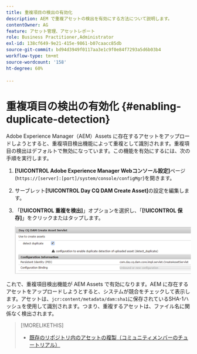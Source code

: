 ```yaml
---
title: 重複項目の検出の有効化
description: AEM で重複アセットの検出を有効にする方法について説明します。
contentOwner: AG
feature: アセット管理、アセットレポート
role: Business Practitioner,Administrator
exl-id: 138cf649-9e21-415e-9861-b07caacc85db
source-git-commit: bd94d3949f0117aa3e1c9f0e84f7293a5d6b03b4
workflow-type: tm+mt
source-wordcount: '158'
ht-degree: 60%

---
```


# 重複項目の検出の有効化 {#enabling-duplicate-detection}

Adobe Experience Manager（AEM）Assets に存在するアセットをアップロードしようとすると、重複項目検出機能によって重複として識別されます。重複項目の検出はデフォルトで無効になっています。この機能を有効にするには、次の手順を実行します。

1. **[!UICONTROL Adobe Experience Manager Webコンソール設定]**&#x200B;ページ(`https://[server]:[port]/system/console/configMgr`)を開きます。
1. サーブレット&#x200B;**[!UICONTROL Day CQ DAM Create Asset]**&#x200B;の設定を編集します。
1. 「**[!UICONTROL 重複を検出]**」オプションを選択し、「**[!UICONTROL 保存]**」をクリックまたはタップします。

   ![サーブレットで「重複項目の検出」オプションを選択](assets/chlimage_1-377.png)

これで、重複項目検出機能が AEM Assets で有効になります。AEM に存在するアセットをアップロードしようとすると、システムが競合をチェックして表示します。アセットは、`jcr:content/metadata/dam:sha1`に保存されているSHA-1ハッシュを使用して識別されます。つまり、重複するアセットは、ファイル名に関係なく検出されます。

>[!MORELIKETHIS]
>
>* [既存のリポジトリ内のアセットの複製（コミュニティメンバーのチュートリアル）](https://experience-aem.blogspot.com/2019/06/aem-65-find-duplicate-assets-binaries-in-existing-repository.html)

